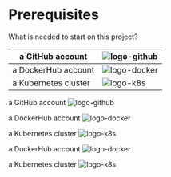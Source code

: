 # Prerequisites

What is needed to start on this project?

| a GitHub account | ![logo-github](/images/logo-github.png) |
| -------------------- | ---- |
| a DockerHub account  | ![logo-docker](/images/logo-docker.png) |
| a Kubernetes cluster | ![logo-k8s](/images/logo-k8s.png)|

a GitHub account ![logo-github](/images/logo-github.png)

a DockerHub account ![logo-docker](/images/logo-docker.png)

a Kubernetes cluster ![logo-k8s](/images/logo-k8s.png)


a DockerHub account ![logo-docker](/images/logo.png)

a Kubernetes cluster ![logo-k8s](/images/favicon.png)
